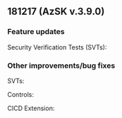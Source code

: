 ## 181217 (AzSK v.3.9.0)
  
### Feature updates

Security Verification Tests (SVTs):

### Other improvements/bug fixes

SVTs: 


Controls: 


CICD Extension:
